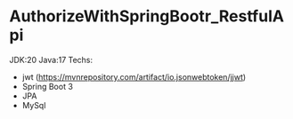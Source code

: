 # AuthorizeWithSpringBootr_RestfulApi
JDK:20
Java:17
Techs:
- jwt (https://mvnrepository.com/artifact/io.jsonwebtoken/jjwt)
- Spring Boot 3
- JPA
- MySql

